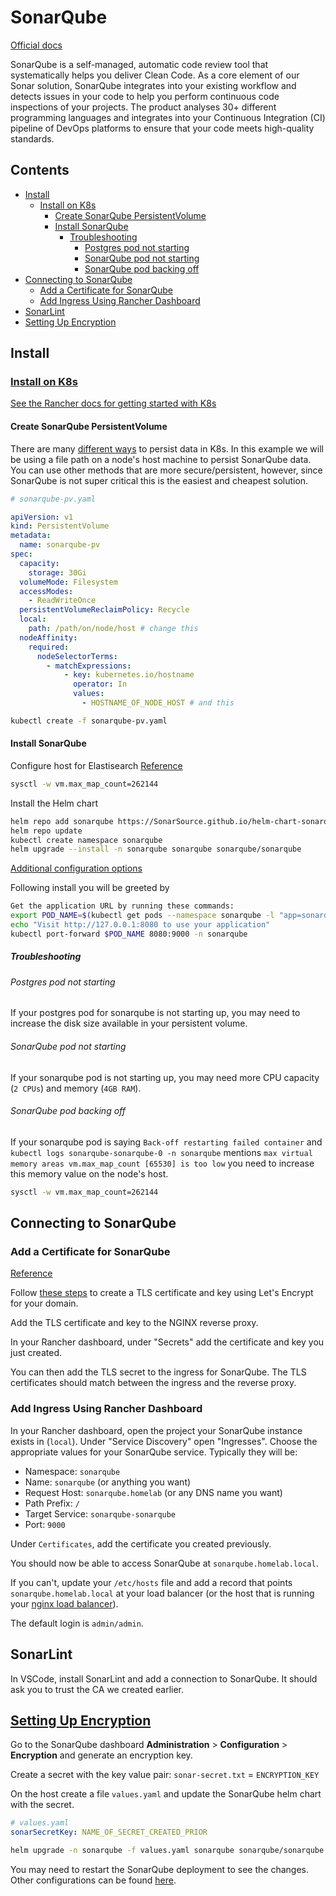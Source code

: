 # SonarQube <!-- omit in toc -->

[Official docs](https://docs.sonarsource.com/sonarqube/latest/)

SonarQube is a self-managed, automatic code review tool that systematically helps you deliver Clean Code. As a core element of our Sonar solution, SonarQube integrates into your existing workflow and detects issues in your code to help you perform continuous code inspections of your projects. The product analyses 30+ different programming languages and integrates into your Continuous Integration (CI) pipeline of DevOps platforms to ensure that your code meets high-quality standards.

## Contents<!-- omit in toc -->

- [Install](#install)
  - [Install on K8s](#install-on-k8s)
    - [Create SonarQube PersistentVolume](#create-sonarqube-persistentvolume)
    - [Install SonarQube](#install-sonarqube)
      - [Troubleshooting](#troubleshooting)
        - [Postgres pod not starting](#postgres-pod-not-starting)
        - [SonarQube pod not starting](#sonarqube-pod-not-starting)
        - [SonarQube pod backing off](#sonarqube-pod-backing-off)
- [Connecting to SonarQube](#connecting-to-sonarqube)
  - [Add a Certificate for SonarQube](#add-a-certificate-for-sonarqube)
  - [Add Ingress Using Rancher Dashboard](#add-ingress-using-rancher-dashboard)
- [SonarLint](#sonarlint)
- [Setting Up Encryption](#setting-up-encryption)

## Install

### [Install on K8s](https://docs.sonarsource.com/sonarqube/latest/setup-and-upgrade/deploy-on-kubernetes/deploy-sonarqube-on-kubernetes/)

[See the Rancher docs for getting started with K8s](../Kubernetes/rancher/README.md)

#### Create SonarQube PersistentVolume

There are many [different ways](https://kubernetes.io/docs/concepts/storage/persistent-volumes) to persist data in K8s. In this example we will be using a file path on a node's host machine to persist SonarQube data. You can use other methods that are more secure/persistent, however, since SonarQube is not super critical this is the easiest and cheapest solution.

```yaml
# sonarqube-pv.yaml

apiVersion: v1
kind: PersistentVolume
metadata:
  name: sonarqube-pv
spec:
  capacity:
    storage: 30Gi
  volumeMode: Filesystem
  accessModes:
    - ReadWriteOnce
  persistentVolumeReclaimPolicy: Recycle
  local:
    path: /path/on/node/host # change this
  nodeAffinity:
    required:
      nodeSelectorTerms:
        - matchExpressions:
            - key: kubernetes.io/hostname
              operator: In
              values:
                - HOSTNAME_OF_NODE_HOST # and this
```

```bash
kubectl create -f sonarqube-pv.yaml
```

#### Install SonarQube

Configure host for Elastisearch
[Reference](https://stackoverflow.com/questions/51445846/elasticsearch-max-virtual-memory-areas-vm-max-map-count-65530-is-too-low-inc)

```bash
sysctl -w vm.max_map_count=262144
```

Install the Helm chart

```bash
helm repo add sonarqube https://SonarSource.github.io/helm-chart-sonarqube
helm repo update
kubectl create namespace sonarqube
helm upgrade --install -n sonarqube sonarqube sonarqube/sonarqube
```

[Additional configuration options](https://docs.sonarsource.com/sonarqube/latest/setup-and-upgrade/deploy-on-kubernetes/deploy-sonarqube-on-kubernetes/)

Following install you will be greeted by

```bash
Get the application URL by running these commands:
export POD_NAME=$(kubectl get pods --namespace sonarqube -l "app=sonarqube,release=sonarqube" -o jsonpath="{.items[0].metadata.name}")
echo "Visit http://127.0.0.1:8080 to use your application"
kubectl port-forward $POD_NAME 8080:9000 -n sonarqube
```

##### Troubleshooting

###### Postgres pod not starting

If your postgres pod for sonarqube is not starting up, you may need to increase the disk size available in your persistent volume.

###### SonarQube pod not starting

If your sonarqube pod is not starting up, you may need more CPU capacity (`2 CPUs`) and memory (`4GB RAM`).

###### SonarQube pod backing off

If your sonarqube pod is saying `Back-off restarting failed container` and `kubectl logs sonarqube-sonarqube-0 -n sonarqube` mentions `max virtual memory areas vm.max_map_count [65530] is too low` you need to increase this memory value on the node's host.

```bash
sysctl -w vm.max_map_count=262144
```

## Connecting to SonarQube

### Add a Certificate for SonarQube

[Reference](https://ranchermanager.docs.rancher.com/how-to-guides/new-user-guides/kubernetes-resources-setup/encrypt-http-communication)

Follow [these steps](../../concepts/tls-certificates.md#using-lets-encrypt) to create a TLS certificate and key using Let's Encrypt for your domain.

Add the TLS certificate and key to the NGINX reverse proxy.

In your Rancher dashboard, under "Secrets" add the certificate and key you just created.

You can then add the TLS secret to the ingress for SonarQube. The TLS certificates should match between the ingress and the reverse proxy.

### Add Ingress Using Rancher Dashboard

In your Rancher dashboard, open the project your SonarQube instance exists in (`local`). Under "Service Discovery" open "Ingresses". Choose the appropriate values for your SonarQube service. Typically they will be:

- Namespace: `sonarqube`
- Name: `sonarqube` (or anything you want)
- Request Host: `sonarqube.homelab` (or any DNS name you want)
- Path Prefix: `/`
- Target Service: `sonarqube-sonarqube`
- Port: `9000`

Under `Certificates`, add the certificate you created previously.

You should now be able to access SonarQube at `sonarqube.homelab.local`.

If you can't, update your `/etc/hosts` file and add a record that points `sonarqube.homelab.local` at your load balancer (or the host that is running your [nginx load balancer](../NGINX/load_balancer.md)).

The default login is `admin/admin`.

## SonarLint

In VSCode, install SonarLint and add a connection to SonarQube. It should ask you to trust the CA we created earlier.

## [Setting Up Encryption](https://docs.sonarsource.com/sonarqube/9.9/instance-administration/security/#settings-encryption)

Go to the SonarQube dashboard **Administration** > **Configuration** > **Encryption** and generate an encryption key.

Create a secret with the key value pair:
`sonar-secret.txt` = `ENCRYPTION_KEY`

On the host create a file `values.yaml` and update the SonarQube helm chart with the secret.

```yaml
# values.yaml
sonarSecretKey: NAME_OF_SECRET_CREATED_PRIOR
```

```bash
helm upgrade -n sonarqube -f values.yaml sonarqube sonarqube/sonarqube
```

You may need to restart the SonarQube deployment to see the changes. Other configurations can be found [here](https://github.com/SonarSource/helm-chart-sonarqube/tree/master/charts/sonarqube).
